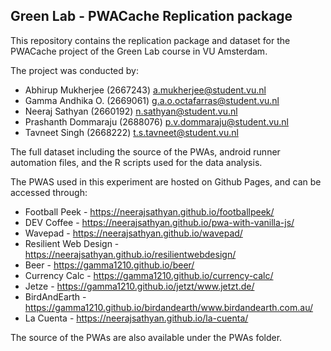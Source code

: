 ## Green Lab - PWACache Replication package

This repository contains the replication package and dataset for the PWACache project of the Green Lab course in VU Amsterdam.

The project was conducted by:

- Abhirup Mukherjee (2667243)
a.mukherjee@student.vu.nl
- Gamma Andhika O. (2669061) 
g.a.o.octafarras@student.vu.nl
- Neeraj Sathyan (2660192) 
n.sathyan@student.vu.nl
- Prashanth Dommaraju (2688076) 
p.v.dommaraju@student.vu.nl
- Tavneet Singh (2668222) 
t.s.tavneet@student.vu.nl

The full dataset including the source of the PWAs, android runner automation files, and the R scripts used for the data analysis.

The PWAS used in this experiment are hosted on Github Pages, and can be accessed through:

- Football Peek - https://neerajsathyan.github.io/footballpeek/ 
- DEV Coffee - https://neerajsathyan.github.io/pwa-with-vanilla-js/ 
- Wavepad - https://neerajsathyan.github.io/wavepad/ 
- Resilient Web Design - https://neerajsathyan.github.io/resilientwebdesign/
- Beer - https://gamma1210.github.io/beer/ 
- Currency Calc - https://gamma1210.github.io/currency-calc/
- Jetze - https://gamma1210.github.io/jetzt/www.jetzt.de/
- BirdAndEarth - https://gamma1210.github.io/birdandearth/www.birdandearth.com.au/ 
- La Cuenta - https://neerajsathyan.github.io/la-cuenta/ 

The source of the PWAs are also available under the PWAs folder.
